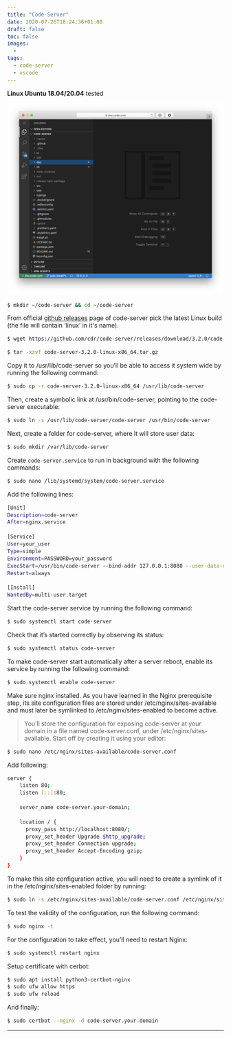 ```yaml
---
title: "Code-Server"
date: 2020-07-26T18:24:36+01:00
draft: false
toc: false
images:
  -
tags: 
  - code-server
  - vscode
---
```


**Linux Ubuntu 18.04/20.04** tested

![screenshot](img/screenshot.png)
  

```bash
$ mkdir ~/code-server && cd ~/code-server
```

From official [github releases](https://github.com/cdr/code-server/releases) page of code-server pick the latest Linux build (the file will contain ‘linux’ in it's name).


```bash
$ wget https://github.com/cdr/code-server/releases/download/3.2.0/code-server-3.2.0-linux-x86_64.tar.gz
```
```bash
$ tar -xzvf code-server-3.2.0-linux-x86_64.tar.gz
```

 Copy it to /usr/lib/code-server so you’ll be able to access it system wide by running the following command:


```bash
$ sudo cp -r code-server-3.2.0-linux-x86_64 /usr/lib/code-server
```

 Then, create a symbolic link at /usr/bin/code-server, pointing to the code-server executable:


```bash
$ sudo ln -s /usr/lib/code-server/code-server /usr/bin/code-server
```

 Next, create a folder for code-server, where it will store user data:


```bash
$ sudo mkdir /var/lib/code-server
```

 Create `code-server.service` to run in background with the following commands:

```bash
$ sudo nano /lib/systemd/system/code-server.service
```

 Add the following lines:

```bash
[Unit]
Description=code-server
After=nginx.service

[Service]
User=your_user
Type=simple
Environment=PASSWORD=your_password
ExecStart=/usr/bin/code-server --bind-addr 127.0.0.1:8080 --user-data-dir /var/lib/code-server --auth password
Restart=always

[Install]
WantedBy=multi-user.target
```

 Start the code-server service by running the following command:

```bash
$ sudo systemctl start code-server
```

 Check that it’s started correctly by observing its status:

```bash
$ sudo systemctl status code-server
```

 To make code-server start automatically after a server reboot, enable its service by running the following command:

```bash
$ sudo systemctl enable code-server
```

 Make sure nginx installed. As you have learned in the Nginx prerequisite step, its site configuration files are stored under /etc/nginx/sites-available and must later be symlinked to /etc/nginx/sites-enabled to become active.

> You’ll store the configuration for exposing code-server at your domain in a file named code-server.conf, under /etc/nginx/sites-available. Start off by creating it using your editor:

```bash
$ sudo nano /etc/nginx/sites-available/code-server.conf
```
 Add following:

```bash
server {
    listen 80;
    listen [::]:80;

    server_name code-server.your-domain;

    location / {
      proxy_pass http://localhost:8080/;
      proxy_set_header Upgrade $http_upgrade;
      proxy_set_header Connection upgrade;
      proxy_set_header Accept-Encoding gzip;
    }
}
```

 To make this site configuration active, you will need to create a symlink of it in the /etc/nginx/sites-enabled folder by running:

```bash
$ sudo ln -s /etc/nginx/sites-available/code-server.conf /etc/nginx/sites-enabled/code-server.conf
```

 To test the validity of the configuration, run the following command:

```bash
$ sudo nginx -t
```

 For the configuration to take effect, you’ll need to restart Nginx:

```bash
$ sudo systemctl restart nginx
```

 Setup certificate with cerbot:

```bash
$ sudo apt install python3-certbot-nginx
$ sudo ufw allow https
$ sudo ufw reload
```

 And finally: 

```bash
$ sudo certbot --nginx -d code-server.your-domain
```

---

[logo]: https://github.com/ss-o/ss-o.github.io/blob/master/static/img/png/icons8-visual-studio-code-2019-50.png